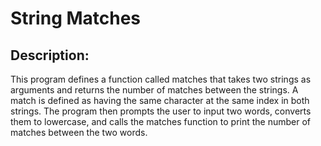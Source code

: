 # String Matches

## Description:
This program defines a function called matches that takes two strings as arguments and returns the number of matches between the strings. A match is defined as having the same character at the same index in both strings. The program then prompts the user to input two words, converts them to lowercase, and calls the matches function to print the number of matches between the two words.

